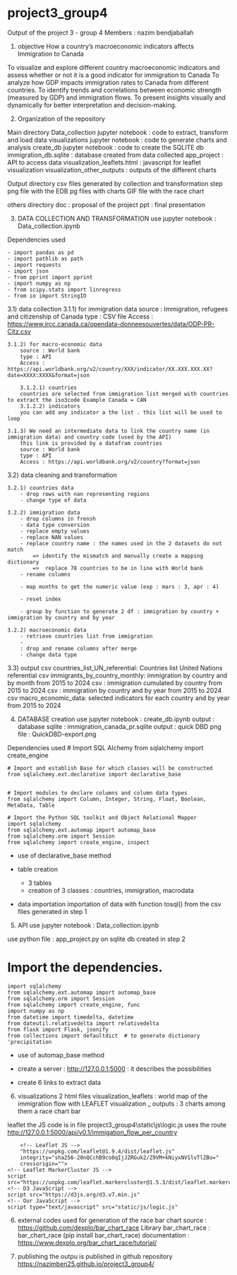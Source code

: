 # project3_group4
Output of the project 3 - group 4 
Members : nazim bendjaballah


1) objective
How a country’s macroeconomic indicators affects Immigration to Canada

To visualize and explore different country macroeconomic indicators and assess whether or not it is a good indicator for immigration to Canada
To analyze how GDP impacts immigration rates to Canada from different countries.
To identify trends and correlations between economic strength (measured by GDP) and immigration flows.
To present insights visually and dynamically for better interpretation and decision-making.


2) Organization of the repository

Main directory
    Data_collection jupyter notebook : code to extract, transform and load data
    visualizations jupyter notebook : code to generate charts and analysis
    create_db jupyter notebook : code to create the SQLITE db
    immigration_db.sqlite : database created from data collected
    app_project : API to access data
    visualization_leaflets.html : javascript for leaflet visualization
    visualization_other_outputs : outputs of the different charts 

Output directory
    csv files generated by collection and transformation step
    png file with the EDB
    pg files with charts
    GIF file with the race chart

others directory
    doc : proposal of the project
    ppt : final presentation


3) DATA COLLECTION AND TRANSFORMATION
use jupyter notebook : Data_collection.ipynb
 
Dependencies used

    - import pandas as pd
    - import pathlib as path
    - import requests
    - import json
    - from pprint import pprint
    - import numpy as np
    - from scipy.stats import linregress
    - from io import StringIO


3.1) data collection
    3.1.1) for immigration data 
        source : Immigration, refugees and citizenship of Canada
        type : CSV file
        Access : https://www.ircc.canada.ca/opendata-donneesouvertes/data/ODP-PR-Citz.csv

    3.1.2) for macro-economic data 
        source : World bank
        type : API
        Access : https://api.worldbank.org/v2/country/XXX/indicator/XX.XXX.XXX.XX?date=XXXX:XXXX&format=json

        3.1.2.1) countries
        countries are selected from immigration list merged with countries to extract the iso3code Example Canada = CAN
        3.1.2.2) indicators
        you can add any indicator a the list . this list will be used to loop

    3.1.3) We need an intermediate data to link the country name (in immigration data) and country code (used by the API)
        this link is provided by a datafram countries 
        source : World bank
        type : API
        Access : https://api.worldbank.org/v2/country?format=json


3.2) data cleaning and transformation

    3.2.1) countries data
        - drop rows with nan representing regions
        - change type of data

    3.2.2) immigration data
        - drop columns in frensh
        - data type conversion
        - replace empty values
        - replace NAN values
        - replace country name : the names used in the 2 datasets do not match
            => identify the mismatch and manually create a mapping dictionary 
            =>  replace 78 countries to be in line with World bank
        - rename columns

        - map months to get the numeric value (exp : mars : 3, apr : 4)

        - reset index

        - group by function to generate 2 df : immigration by country + immigration by country and by year

    3.2.2) macroeconomic data
        - retrieve countries list from immigration
        - 
        : drop and rename columns after merge
        - change data type



3.3) output
    csv countries_list_UN_referential: Countries list United Nations referential 
    csv immigrants_by_country_monthly: immigration by country and by month from 2015 to 2024
    csv : immigration cumulated by country from 2015 to 2024
    csv : immigration by country and by year from 2015 to 2024
    csv macro_economic_data: selected indicators for each country and by year from 2015 to 2024


4) DATABASE creation
use jupyter notebook : create_db.ipynb
output : database sqlite : immigration_canada_pr.sqlite
output : quick DBD png file : QuickDBD-export.png

Dependencies used
    # Import SQL Alchemy
    from sqlalchemy import create_engine

    # Import and establish Base for which classes will be constructed
    from sqlalchemy.ext.declarative import declarative_base


    # Import modules to declare columns and column data types
    from sqlalchemy import Column, Integer, String, Float, Boolean, MetaData, Table

    # Import the Python SQL toolkit and Object Relational Mapper
    import sqlalchemy
    from sqlalchemy.ext.automap import automap_base
    from sqlalchemy.orm import Session
    from sqlalchemy import create_engine, inspect

- use of declarative_base method

- table creation
    - 3 tables
    - creation of 3 classes : countries, immigration, macrodata

- data importation
importation of data with function tosql() from the csv files generated in step 1


5) API use jupyter notebook : Data_collection.ipynb

use python file : app_project.py
on sqlite db created in step 2

# Import the dependencies.

    import sqlalchemy
    from sqlalchemy.ext.automap import automap_base
    from sqlalchemy.orm import Session
    from sqlalchemy import create_engine, func
    import numpy as np
    from datetime import timedelta, datetime
    from dateutil.relativedelta import relativedelta
    from flask import Flask, jsonify   
    from collections import defaultdict  # to generate dictionary 'precipitation


- use of automap_base method

- create a server : http://127.0.0.1:5000 : it describes the possibilities

- create 6 links to extract data 

6) visualizations
2 html files
visualization_leaflets : world map of the immigration flow with LEAFLET
visualization _ outputs : 3 charts among them a race chart bar


leaflet
    the JS code is in file project3_group4\static\js\logic.js
    uses the route http://127.0.0.1:5000/api/v0.1/immigation_flow_per_country

        <!-- Leaflet JS -->
        "https://unpkg.com/leaflet@1.9.4/dist/leaflet.js"
        integrity="sha256-20nQCchB9co0qIjJZRGuk2/Z9VM+kNiyxNV1lvTlZBo="
        crossorigin="">
    <!-- Leaflet MarkerCluster JS -->
    script src="https://unpkg.com/leaflet.markercluster@1.5.3/dist/leaflet.markercluster.js"
    <!-- D3 JavaScript -->
    script src="https://d3js.org/d3.v7.min.js"
    <!-- Our JavaScript -->
    script type="text/javascript" src="static/js/logic.js"

6) external codes used
for generation of the race bar chart
source : https://github.com/dexplo/bar_chart_race
Library bar_chart_race : bar_chart_race (pip install bar_chart_race)
documentation : https://www.dexplo.org/bar_chart_race/tutorial/

7) publishing
the outpu is published in github repository
https://nazimben25.github.io/project3_group4/
